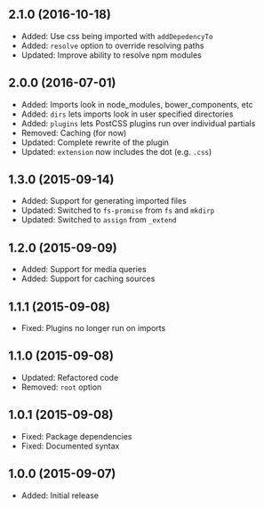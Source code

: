 ## 2.1.0 (2016-10-18)

- Added: Use css being imported with `addDepedencyTo`
- Added: `resolve` option to override resolving paths
- Updated: Improve ability to resolve npm modules

## 2.0.0 (2016-07-01)

- Added: Imports look in node_modules, bower_components, etc
- Added: `dirs` lets imports look in user specified directories
- Added: `plugins` lets PostCSS plugins run over individual partials
- Removed: Caching (for now)
- Updated: Complete rewrite of the plugin
- Updated: `extension` now includes the dot (e.g. `.css`)

## 1.3.0 (2015-09-14)

- Added: Support for generating imported files
- Updated: Switched to `fs-promise` from `fs` and `mkdirp`
- Updated: Switched to `assign` from `_extend`

## 1.2.0 (2015-09-09)

- Added: Support for media queries
- Added: Support for caching sources

## 1.1.1 (2015-09-08)

- Fixed: Plugins no longer run on imports

## 1.1.0 (2015-09-08)

- Updated: Refactored code
- Removed: `root` option

## 1.0.1 (2015-09-08)

- Fixed: Package dependencies
- Fixed: Documented syntax

## 1.0.0 (2015-09-07)

- Added: Initial release
